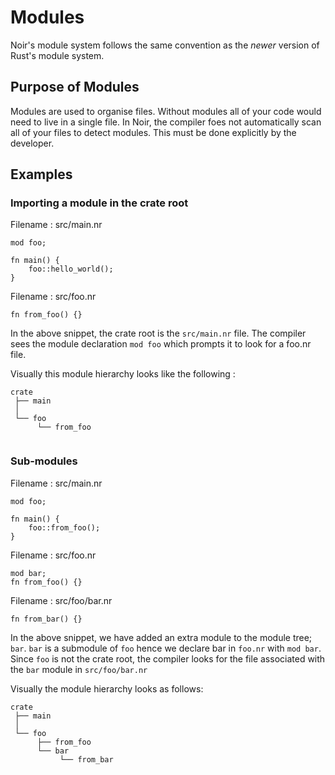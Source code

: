 # Modules

Noir's module system follows the same convention as the _newer_ version of Rust's module system.

## Purpose of Modules

Modules are used to organise files. Without modules all of your code would need to live in a single file. In Noir, the compiler foes not automatically scan all of your files to detect modules. This must be done explicitly by the developer.

## Examples 

### Importing a module in the crate root

Filename : src/main.nr
```
mod foo;

fn main() {
    foo::hello_world();
}
```

Filename : src/foo.nr
```
fn from_foo() {}
```

In the above snippet, the crate root is the `src/main.nr` file. The compiler sees the module declaration `mod foo` which prompts it to look for a foo.nr file.

Visually this module hierarchy looks like the following :

```
crate
 ├── main
 │
 └── foo
      └── from_foo
      
```

### Sub-modules

Filename : src/main.nr
```
mod foo;

fn main() {
    foo::from_foo();
}
```

Filename : src/foo.nr
```
mod bar;
fn from_foo() {}
```

Filename : src/foo/bar.nr
```
fn from_bar() {}
```

In the above snippet, we have added an extra module to the module tree; `bar`. `bar` is a submodule of `foo` hence we declare bar in `foo.nr` with `mod bar`. Since `foo` is not the crate root, the compiler looks for the file associated with the `bar` module in `src/foo/bar.nr`

Visually the module hierarchy looks as follows: 

```
crate
 ├── main
 │
 └── foo
      ├── from_foo
      └── bar
           └── from_bar
```